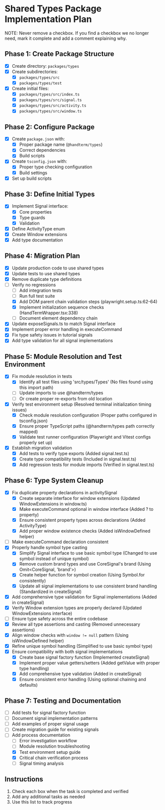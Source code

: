 # Shared Types Package Implementation Plan

NOTE: Never remove a checkbox. If you find a checkbox we no longer need, mark it complete and add a comment explaining why.

## Phase 1: Create Package Structure
- [x] Create directory: `packages/types`
- [x] Create subdirectories:
  - [x] `packages/types/src`
  - [x] `packages/types/test`
- [x] Create initial files:
  - [x] `packages/types/src/index.ts`
  - [x] `packages/types/src/signal.ts`
  - [x] `packages/types/src/activity.ts`
  - [x] `packages/types/src/window.ts`

## Phase 2: Configure Package
- [x] Create `package.json` with:
  - [x] Proper package name (`@handterm/types`)
  - [x] Correct dependencies
  - [x] Build scripts
- [x] Create `tsconfig.json` with:
  - [x] Proper type checking configuration
  - [x] Build settings
- [x] Set up build scripts

## Phase 3: Define Initial Types
- [x] Implement Signal interface:
  - [x] Core properties
  - [x] Type guards
  - [x] Validation
- [x] Define ActivityType enum
- [x] Create Window extensions
- [x] Add type documentation

## Phase 4: Migration Plan
- [x] Update production code to use shared types
- [x] Update tests to use shared types
- [x] Remove duplicate type definitions
- [ ] Verify no regressions
  - [ ] Add integration tests
  - [ ] Run full test suite
  - [x] Add DOM parent chain validation steps (playwright.setup.ts:62-64)
  - [x] Implement initialization sequence checks (HandTermWrapper.tsx:338)
  - [ ] Document element dependency chain
- [x] Update exposeSignals.ts to match Signal interface
- [x] Implement proper error handling in executeCommand
- [x] Fix type safety issues in tutorial signals
- [x] Add type validation for all signal implementations

## Phase 5: Module Resolution and Test Environment
- [x] Fix module resolution in tests
  - [x] Identify all test files using 'src/types/Types' (No files found using this import path)
  - [ ] Update imports to use @handterm/types
  - [ ] Or create proper re-exports from old location
- [x] Verify test environment setup (Resolved terminal initialization timing issues)
  - [x] Check module resolution configuration (Proper paths configured in tsconfig.json)
  - [x] Ensure proper TypeScript paths (@handterm/types path correctly mapped)
  - [x] Validate test runner configuration (Playwright and Vitest configs properly set up)
- [x] Establish migration validation
  - [x] Add tests to verify type exports (Added signal.test.ts)
  - [x] Create type compatibility tests (Included in signal.test.ts)
  - [x] Add regression tests for module imports (Verified in signal.test.ts)

## Phase 6: Type System Cleanup
- [x] Fix duplicate property declarations in activitySignal
  - [x] Create separate interface for window extensions (Updated WindowExtensions in window.ts)
  - [x] Make executeCommand optional in window interface (Added ? to property)
  - [x] Ensure consistent property types across declarations (Added ActivityType)
  - [x] Add proper window existence checks (Added isWindowDefined helper)
- [ ] Make executeCommand declaration consistent
- [x] Properly handle symbol type casting
  - [x] Simplify Signal interface to use basic symbol type (Changed to use symbol instead of unique symbol)
  - [x] Remove custom brand types and use CoreSignal's brand (Using Omit<CoreSignal<T>, 'brand'>)
  - [x] Create helper function for symbol creation (Using Symbol.for consistently)
  - [x] Update all signal implementations to use consistent brand handling (Standardized in createSignal)
- [x] Add comprehensive type validation for Signal implementations (Added in createSignal)
- [x] Verify Window extension types are properly declared (Updated WindowExtensions interface)
- [ ] Ensure type safety across the entire codebase
- [x] Review all type assertions and casting (Removed unnecessary assertions)
- [x] Align window checks with `window != null` pattern (Using isWindowDefined helper)
- [x] Refine unique symbol handling (Simplified to use basic symbol type)
- [x] Ensure compatibility with both signal implementations
  - [x] Create base signal factory function (Implemented createSignal)
  - [x] Implement proper value getters/setters (Added getValue with proper type handling)
  - [x] Add comprehensive type validation (Added in createSignal)
  - [x] Ensure consistent error handling (Using optional chaining and defaults)

## Phase 7: Testing and Documentation
- [ ] Add tests for signal factory function
- [ ] Document signal implementation patterns
- [ ] Add examples of proper signal usage
- [ ] Create migration guide for existing signals
- [ ] Add process documentation
  - [ ] Error investigation workflow
  - [ ] Module resolution troubleshooting
  - [x] Test environment setup guide
  - [x] Critical chain verification process
  - [ ] Signal timing analysis

## Instructions
1. Check each box when the task is completed and verified
2. Add any additional tasks as needed
3. Use this list to track progress